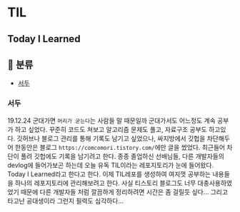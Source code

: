 # TIL
## Today I Learned

## :book: 분류
- [서두](#서두)

### 서두
19.12.24 군대가면 `머리가 굳는다`는 사람들 말 때문일까 군대가서도 어느정도 계속 공부가 하고 싶었다. 꾸준히 코드도 쳐보고 알고리즘 문제도 풀고, 자료구조 공부도 하고있다. 깃허브나 블로그 관리를 통해 기록도 남기고 싶었으나, 싸지방에서 깃헙을 차단해두어 한동안은 블로그 `https://comcomori.tistory.com/`에만 글을 썼었다. 최근들어 차단이 풀려 깃헙에도 기록을 남기려고 한다. 종종 졸업하신 선배님들, 다른 개발자들의 devlog에 들어가보곤 하는데 오늘 유독 TIL이라는 레포지토리가 눈에 들어왔다. Today I Learned라고 한다고 한다. 이제 TIL레포를 생성하여 여지껏 공부하는 내용들을 하나의 레포지토리에 관리해보려고 한다. 사실 티스토리 블로그도 너무 대충사용하였었기 때문에 다른 개발자들 처럼 깔끔하게 정리하려면 시간은 좀 걸릴듯 싶다... 그리고 타고난 공대생이라 그런지 필력도 심각하다...





